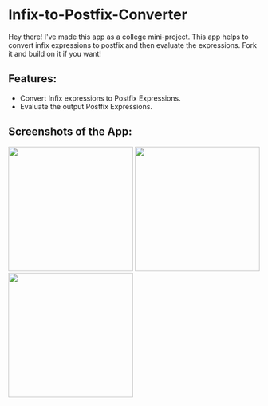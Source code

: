 # Infix-to-Postfix-Converter
Hey there! I've made this app as a college mini-project. This app helps to convert infix expressions to postfix and then evaluate the expressions. Fork it and build on it if you want!

## Features:
* Convert Infix expressions to Postfix Expressions.
* Evaluate the output Postfix Expressions.

## Screenshots of the App:
<img src="https://user-images.githubusercontent.com/96129814/174542409-98fb5403-56b0-450a-b945-947242125fca.jpeg" width="250"> <img src="https://user-images.githubusercontent.com/96129814/174542436-d115a69f-457f-41c3-9c99-3d94929f6e50.jpeg" width="250"> <img src="https://user-images.githubusercontent.com/96129814/174542447-d8500fe4-725a-46ca-b937-0ddfb1b16585.jpeg" width="250">
